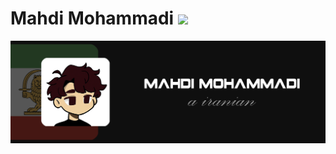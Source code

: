 # Mahdi Mohammadi <img src="https://github.githubassets.com/images/mona-loading-default.gif">
<img src="https://github.com/mohammdimahdi/mohammdimahdi/blob/5270598d8d6ba180620b2424f8aaef35a9a215ef/1ng.png" alt="Mahdi Mohammadi">
